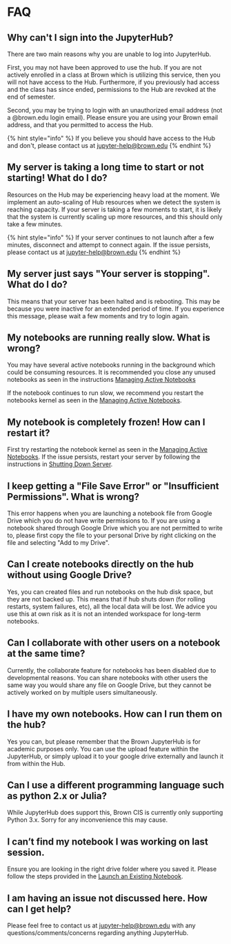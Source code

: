 # FAQ

## Why can't I sign into the JupyterHub?

There are two main reasons why you are unable to log into JupyterHub. 

First, you may not have been approved to use the hub. If you are not actively enrolled in a class at Brown which is utilizing this service, then you will not have access to the Hub. Furthermore, if you previously had access and the class has since ended, permissions to the Hub are revoked at the end of semester. 

Second, you may be trying to login with an unauthorized email address \(not a @brown.edu login email\). Please ensure you are using your Brown email address, and that you permitted to access the Hub. 

{% hint style="info" %}
If you believe you should have access to the Hub and don't, please contact us at jupyter-help@brown.edu
{% endhint %}

## My server is taking a long time to start or not starting! What do I do?

Resources on the Hub may be experiencing heavy load at the moment. We implement an auto-scaling of Hub resources when we detect the system is reaching capacity. If your server is taking a few moments to start, it is likely that the system is currently scaling up more resources, and this should only take a few minutes.

{% hint style="info" %}
If your server continues to not launch after a few minutes, disconnect and attempt to connect again. If the issue persists, please contact us at jupyter-help@brown.edu
{% endhint %}

## My server just says "Your server is stopping". What do I do?

This means that your server has been halted and is rebooting. This may be because you were inactive for an extended period of time. If you experience this message, please wait a few moments and try to login again.

## My notebooks are running really slow. What is wrong?

You may have several active notebooks running in the background which could be consuming resources. It is recommended you close any unused notebooks as seen in the instructions [Managing Active Notebooks](../using-your-hub/managing-active-notebooks.md#shutting-down-notebooks)

If the notebook continues to run slow, we recommend you restart the notebooks kernel as seen in the [Managing Active Notebooks](../using-your-hub/managing-active-notebooks.md#restarting-notebook-kernel). 

## My notebook is completely frozen! How can I restart it?

First try restarting the notebook kernel as seen in the [Managing Active Notebooks](../using-your-hub/managing-active-notebooks.md#restarting-notebook-kernel). If the issue persists, restart your server by following the instructions in [Shutting Down Server](../using-your-hub/shutting-down-server.md#shutting-down-your-server).

## I keep getting a "File Save Error" or "Insufficient Permissions". What is wrong?

This error happens when you are launching a notebook file from Google Drive which you do not have write permissions to. If you are using a notebook shared through Google Drive which you are not permitted to write to, please first copy the file to your personal Drive by right clicking on the file and selecting "Add to my Drive". 

## Can I create notebooks directly on the hub without using Google Drive?

Yes, you can created files and run notebooks on the hub disk space, but they are not backed up. This means that if hub shuts down \(for rolling restarts, system failures, etc\), all the local data will be lost. We advice you use this at own risk as it is not an intended workspace for long-term notebooks.

## Can I collaborate with other users on a notebook at the same time?

Currently, the collaborate feature for notebooks has been disabled due to developmental reasons. You can share notebooks with other users the same way you would share any file on Google Drive, but they cannot be actively worked on by multiple users simultaneously. 

## I have my own notebooks. How can I run them on the hub?

Yes you can, but please remember that the Brown JupyterHub is for academic purposes only. You can use the upload feature within the JupyterHub, or simply upload it to your google drive externally and launch it from within the Hub.

## Can I use a different programming language such as python 2.x or Julia?

While JupyterHub does support this, Brown CIS is currently only supporting Python 3.x. Sorry for any inconvenience this may cause.

## I can’t find my notebook I was working on last session.

Ensure you are looking in the right drive folder where you saved it. Please follow the steps provided in the [Launch an Existing Notebook](../getting-started/launch-an-existing-notebook.md#opening-an-existing-notebook).

## I am having an issue not discussed here. How can I get help?

Please feel free to contact us at jupyter-help@brown.edu with any questions/comments/concerns regarding anything JupyterHub.

